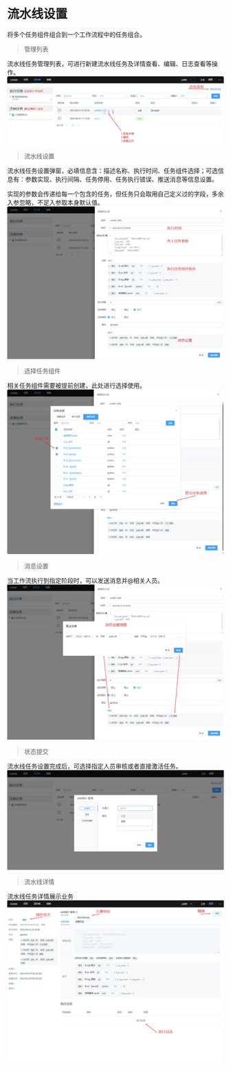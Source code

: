 # 流水线设置
将多个任务组件组合到一个工作流程中的任务组合。

> 管理列表
>
流水线任务管理列表，可进行新建流水线任务及详情查看、编辑、日志查看等操作。
![image](./img/pipeline-list.jpg)

> 流水线设置
>
流水线任务设置弹窗，必填信息含：描述名称、执行时间、任务组件选择；可选信息有：参数实现、执行间隔、任务停用、任务执行错误、推送消息等信息设置。

实现的参数会传递给每一个包含的任务，但任务只会取用自己定义过的字段，多余入参忽略，不足入参取本身默认值。
![image](./img/pipeline-set.jpg)

> 选择任务组件
>
相关任务组件需要被提前创建，此处进行选择使用。
![image](./img/pipeline-set-configs.jpg)

> 消息设置
>
当工作流执行到指定阶段时，可以发送消息并@相关人员。
![image](./img/pipeline-set-msg.jpg)

> 状态提交
>
流水线任务设置完成后，可选择指定人员审核或者直接激活任务。
![image](./img/pipeline-status.jpg)

> 流水线详情
>
流水线任务详情展示业务
![image](./img/pipeline-detail.jpg)